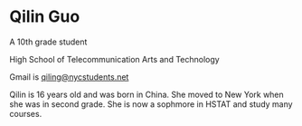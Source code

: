 # Qilin Guo
A 10th grade student

High School of Telecommunication Arts and Technology

Gmail is [qiling@nycstudents.net](qiling@nycstudents.net)

Qilin is 16 years old and was born in China. She moved to New York when she was in second grade. She is now a sophmore in HSTAT and study many courses.


